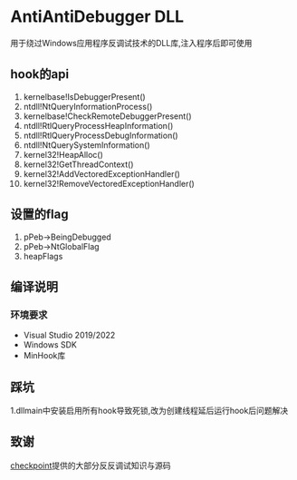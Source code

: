 # AntiAntiDebugger DLL

用于绕过Windows应用程序反调试技术的DLL库,注入程序后即可使用

## hook的api

1. kernelbase!IsDebuggerPresent()
2. ntdll!NtQueryInformationProcess()
3. kernelbase!CheckRemoteDebuggerPresent()
4. ntdll!RtlQueryProcessHeapInformation()
5. ntdll!RtlQueryProcessDebugInformation()
6. ntdll!NtQuerySystemInformation()
7. kernel32!HeapAlloc()
8. kernel32!GetThreadContext()
9. kernel32!AddVectoredExceptionHandler()
10. kernel32!RemoveVectoredExceptionHandler()

## 设置的flag

1. pPeb->BeingDebugged
2. pPeb->NtGlobalFlag
3. heapFlags

## 编译说明

### 环境要求

- Visual Studio 2019/2022
- Windows SDK
- MinHook库

## 踩坑

1.dllmain中安装启用所有hook导致死锁,改为创建线程延后运行hook后问题解决

## 致谢

[checkpoint](https://anti-debug.checkpoint.com/)提供的大部分反反调试知识与源码
